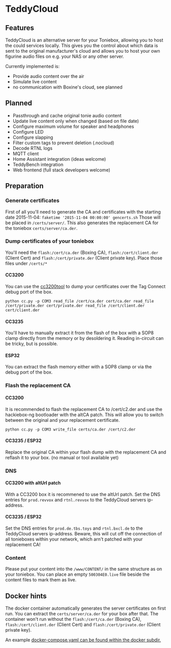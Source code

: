 # TeddyCloud

## Features
TeddyCloud is an alternative server for your Toniebox, allowing you to host the could services locally.
This gives you the control about which data is sent to the original manufacturer's cloud and allows you
to host your own figurine audio files on e.g. your NAS or any other server.

Currently implemented is:
* Provide audio content over the air
* Simulate live content
* no communication with Boxine's cloud, see planned

## Planned
* Passthrough and cache original tonie audio content
* Update live content only when changed (based on file date)
* Configure maximum volume for speaker and headphones
* Configure LED
* Configure slapping
* Filter custom tags to prevent deletion (.nocloud)
* Decode RTNL logs
* MQTT client
* Home Assistant integration (ideas welcome)
* TeddyBench integration
* Web frontend (full stack developers welcome)

## Preparation
### Generate certificates
First of all you'll need to generate the CA and certificates with the starting date 2015-11-04: ```faketime '2015-11-04 00:00:00' gencerts.sh``` Those will be placed in ```/certs/server/```.
This also generates the replacement CA for the toniebox ```certs/server/ca.der```.

### Dump certificates of your toniebox
You'll need the ```flash:/cert/ca.der``` (Boxing CA), ```flash:/cert/client.der``` (Client Cert) and ```flash:/cert/private.der``` (Client private key). Place those files under ```/certs/*```
#### CC3200
You can use the [cc3200tool](https://github.com/toniebox-reverse-engineering/cc3200tool) to dump your certificates over the Tag Connect debug port of the box.
```
python cc.py -p COM3 read_file /cert/ca.der cert/ca.der read_file /cert/private.der cert/private.der read_file /cert/client.der cert/client.der
```
#### CC3235
You'll have to manually extract it from the flash of the box with a SOP8 clamp directly from the memory or by desoldering it. Reading in-circuit can be tricky, but is possible. 

#### ESP32
You can extract the flash memory either with a SOP8 clamp or via the debug port of the box. 

### Flash the replacement CA
#### CC3200
It is recommended to flash the replacement CA to /cert/c2.der and use the hackiebox-ng bootloader with the altCA patch. This will allow you to switch between the original and your replacement certificate.
```
python cc.py -p COM3 write_file certs/ca.der /cert/c2.der
```

#### CC3235 / ESP32
Replace the original CA within your flash dump with the replacement CA and reflash it to your box.
(no manual or tool available yet)

### DNS
#### CC3200 with altUrl patch
With a CC3200 box it is recommened to use the altUrl patch. Set the DNS entries for ```prod.revvox``` and ```rtnl.revvox``` to the TeddyCloud servers ip-address. 

#### CC3235 / ESP32
Set the DNS entries for ```prod.de.tbs.toys``` and ```rtnl.bxcl.de``` to the TeddyCloud servers ip-address. Beware, this will cut off the connection of all tonieboxes within your network, which arn't patched with your replacement CA!

### Content
Please put your content into the ```/www/CONTENT/``` in the same structure as on your toniebox. You can place an empty ```500304E0.live``` file beside the content files to mark them as live.

## Docker hints
The docker container automatically generates the server certificates on first run. You can extract the ```certs/server/ca.der``` for your box after that. The container won't run without the ```flash:/cert/ca.der``` (Boxing CA), ```flash:/cert/client.der``` (Client Cert) and ```flash:/cert/private.der``` (Client private key).

An example [docker-compose.yaml can be found within the docker subdir.](docker/docker-compose.yaml)
